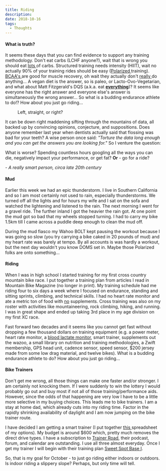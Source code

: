 ```yaml
---
title: Riding
description: 
date: 2018-10-16
tags: 
  - Thoughts
---
```

<h4>What is truth?</h4>

<p>It seems these days that you can find evidence to support any training methodology. Don't eat carbs (LCHF anyone?), wait that is wrong you should eat <a href="https://journals.lww.com/acsm-csmr/fulltext/2017/07000/Fueling_the_Triathlete___Evidence_Based_Practical.12.aspx" target="_blank" rel="noopener">lots </a>of carbs. Structured training needs intensity (HIIT), wait no actually 90% of your training rides should be easy (<a href="https://soundcloud.com/user-198147103/faster-podcast-by-flo-s1e13-polarized-training-a-detailed-look" target="_blank">Polarized </a>training). <a href="http://157.230.153.196/nutrition/" target="_blank">BCAA's </a>are good for muscle recovery, oh wait they actually don't <a href="https://jissn.biomedcentral.com/articles/10.1186/s12970-017-0184-9" target="_blank" rel="noopener">really </a>do anything... A vegan diet is the answer, so is paleo, or Lacto-Ovo-Vegetarian, and what about Matt Fitzgerald's DQS (a.k.a. eat <a href="https://strengthrunning.com/2014/06/runners-diet-plan-matt-fitzgerald-interview/" target="_blank" rel="noopener"><strong>everything</strong></a>)? It seems like everyone has the right answer and everyone else's answer is simultaneously the wrong answer... So what is a budding endurance athlete to do!? How about you just go riding...</p>

<figure class="wp-block-image alignwide"><img src="http://157.230.153.196/wp-content/uploads/2018/10/My-Post.jpg" alt="" class="wp-image-240"/><figcaption>Left, straight, or right?<br></figcaption></figure>

<p>It can be down right maddening sifting through the mountains of data, all backed up by convincing opinions, conjecture, and suppositions. Does anyone remember last year when dentists actually said that flossing was bad for your teeth? A wise person once said: <em>"Torture the data long enough and you can get the answers you are looking for."</em>&nbsp;So I venture the question:</p>

<p>What is worse? Spending countless hours googling all the ways you can die, negatively impact your performance, or get fat? <strong>Or</strong> - go for a ride?</p><cite>- A really smart person, circa late 20th century</cite>

<h4>Mud</h4>

<p>Earlier this week we had an epic thunderstorm. I live in Southern California and so I am most certainly not used to rain, especially thunderstorms. We turned off all the lights and for hours my wife and I sat on the sofa and watched the lightening and listened to the rain. The next morning I went for a gravel ride. The further inland I got the heavier the rain got. At one point the mud got so bad that my wheels stopped turning. I had to carry my bike 1.5km till I came across a puddle deep enough to clean the mud off.</p>

<p>During the mud fiasco my Wahoo BOLT kept pausing the workout because I was going so slow (you try carrying a bike caked in 20 pounds of mud) and my heart rate was barely at tempo. By all accounts is was hardly a workout, but the next day wouldn't you know DOMS set in. Maybe those Polarized folks are onto something...</p>

<h4>Riding</h4>

<p>When I was in high school I started training for my first cross country mountain bike race. I put together a training plan from articles I read in Mountain Bike Magazine (no longer in print). My training schedule had me riding four to six days a week where I focused on endurance, standing and sitting sprints, climbing, and technical skills. I had no heart rate monitor and ate a metric ton of food with <span style="text-decoration: underline;">no</span> supplements. Cross training was also on my roster with activities like mountaineering, rock climbing, hiking, and running. I was in great shape and ended up taking 3rd place in my age division on my first XC race.</p>

<p>Fast forward two decades and it seems like you cannot get fast without dropping a few thousand dollars on training equipment (e.g. a power meter, heart rate monitor, a <a href="https://lactateplusmeter.com" target="_blank" rel="noopener">blood lactate monitor</a>, smart trainer, supplements out the wazoo, a small library on nutrition and training methodologies, a Zwift membership, GPS head unit, cadence sensor, speed sensor, $200 jersey made from some low drag material, and twelve bikes). What is a budding endurance athlete to do? How about you just go riding...</p>

<h4>Bike Trainers</h4>

<p>Don't get me wrong, all those things can make one faster and/or stronger. I am certainly not knocking them. If I were suddenly to win the lottery I would probably go out and buy most if not all of those training/performance aids. However, since the odds of that happening are very low I have to be a little more selective in my buying choices. This leads me to bike trainers. I am a stay at home dad, which already cuts into my riding time. Factor in the rapidly shrinking availability of daylight and I am now jumping on the bike trainer route.</p>

<p>I have decided I am getting a smart trainer (I put together <a href="https://docs.google.com/spreadsheets/d/1eiqOtc9OeXPu99DSHlacAbsKQ0poLV5Rcg610e8efu0/edit?usp=sharing" target="_blank" rel="noopener">this </a>spreadsheet of my options). My budget is around $600 which, pretty much removes the direct drive types. I have a subscription to <a href="https://www.trainerroad.com" target="_blank" rel="noopener">Trainer Road</a>, their podcast, forum, and calendar are outstanding. I use all three almost everyday. Once I get my trainer I will begin with their training plan&nbsp;<a href="https://www.trainerroad.com/cycling/plans/145-sweet-spot-base-low-volume-i" target="_blank" rel="noopener">Sweet Spot Base I</a>.</p>

<p>So, that is my goal for October - to just go riding either indoors or outdoors. Is indoor riding a slippery slope? Perhaps, but only time will tell.</p>